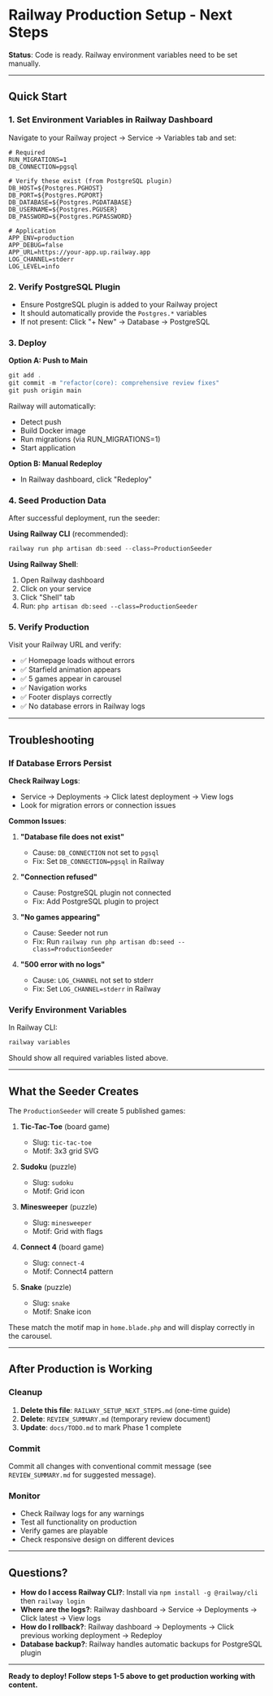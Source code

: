 # Railway Production Setup - Next Steps

**Status**: Code is ready. Railway environment variables need to be set manually.

---

## Quick Start

### 1. Set Environment Variables in Railway Dashboard

Navigate to your Railway project → Service → Variables tab and set:

```env
# Required
RUN_MIGRATIONS=1
DB_CONNECTION=pgsql

# Verify these exist (from PostgreSQL plugin)
DB_HOST=${Postgres.PGHOST}
DB_PORT=${Postgres.PGPORT}
DB_DATABASE=${Postgres.PGDATABASE}
DB_USERNAME=${Postgres.PGUSER}
DB_PASSWORD=${Postgres.PGPASSWORD}

# Application
APP_ENV=production
APP_DEBUG=false
APP_URL=https://your-app.up.railway.app
LOG_CHANNEL=stderr
LOG_LEVEL=info
```

### 2. Verify PostgreSQL Plugin

- Ensure PostgreSQL plugin is added to your Railway project
- It should automatically provide the `Postgres.*` variables
- If not present: Click "+ New" → Database → PostgreSQL

### 3. Deploy

**Option A: Push to Main**
```powershell
git add .
git commit -m "refactor(core): comprehensive review fixes"
git push origin main
```

Railway will automatically:
- Detect push
- Build Docker image
- Run migrations (via RUN_MIGRATIONS=1)
- Start application

**Option B: Manual Redeploy**
- In Railway dashboard, click "Redeploy"

### 4. Seed Production Data

After successful deployment, run the seeder:

**Using Railway CLI** (recommended):
```powershell
railway run php artisan db:seed --class=ProductionSeeder
```

**Using Railway Shell**:
1. Open Railway dashboard
2. Click on your service
3. Click "Shell" tab
4. Run: `php artisan db:seed --class=ProductionSeeder`

### 5. Verify Production

Visit your Railway URL and verify:
- ✅ Homepage loads without errors
- ✅ Starfield animation appears
- ✅ 5 games appear in carousel
- ✅ Navigation works
- ✅ Footer displays correctly
- ✅ No database errors in Railway logs

---

## Troubleshooting

### If Database Errors Persist

**Check Railway Logs**:
- Service → Deployments → Click latest deployment → View logs
- Look for migration errors or connection issues

**Common Issues**:

1. **"Database file does not exist"**
   - Cause: `DB_CONNECTION` not set to `pgsql`
   - Fix: Set `DB_CONNECTION=pgsql` in Railway

2. **"Connection refused"**
   - Cause: PostgreSQL plugin not connected
   - Fix: Add PostgreSQL plugin to project

3. **"No games appearing"**
   - Cause: Seeder not run
   - Fix: Run `railway run php artisan db:seed --class=ProductionSeeder`

4. **"500 error with no logs"**
   - Cause: `LOG_CHANNEL` not set to stderr
   - Fix: Set `LOG_CHANNEL=stderr` in Railway

### Verify Environment Variables

In Railway CLI:
```powershell
railway variables
```

Should show all required variables listed above.

---

## What the Seeder Creates

The `ProductionSeeder` will create 5 published games:

1. **Tic-Tac-Toe** (board game)
   - Slug: `tic-tac-toe`
   - Motif: 3x3 grid SVG

2. **Sudoku** (puzzle)
   - Slug: `sudoku`
   - Motif: Grid icon

3. **Minesweeper** (puzzle)
   - Slug: `minesweeper`
   - Motif: Grid with flags

4. **Connect 4** (board game)
   - Slug: `connect-4`
   - Motif: Connect4 pattern

5. **Snake** (puzzle)
   - Slug: `snake`
   - Motif: Snake icon

These match the motif map in `home.blade.php` and will display correctly in the carousel.

---

## After Production is Working

### Cleanup

1. **Delete this file**: `RAILWAY_SETUP_NEXT_STEPS.md` (one-time guide)
2. **Delete**: `REVIEW_SUMMARY.md` (temporary review document)
3. **Update**: `docs/TODO.md` to mark Phase 1 complete

### Commit

Commit all changes with conventional commit message (see `REVIEW_SUMMARY.md` for suggested message).

### Monitor

- Check Railway logs for any warnings
- Test all functionality on production
- Verify games are playable
- Check responsive design on different devices

---

## Questions?

- **How do I access Railway CLI?**: Install via `npm install -g @railway/cli` then `railway login`
- **Where are the logs?**: Railway dashboard → Service → Deployments → Click latest → View logs
- **How do I rollback?**: Railway dashboard → Deployments → Click previous working deployment → Redeploy
- **Database backup?**: Railway handles automatic backups for PostgreSQL plugin

---

**Ready to deploy! Follow steps 1-5 above to get production working with content.**

